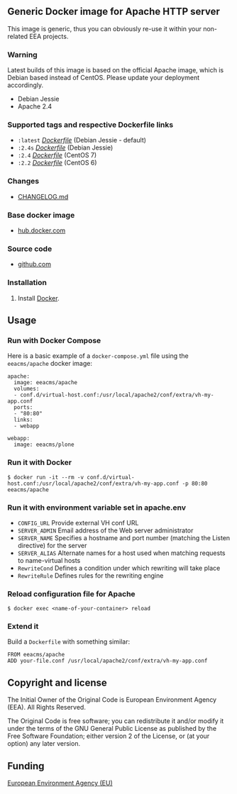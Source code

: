 ## Generic Docker image for Apache HTTP server

This image is generic, thus you can obviously re-use it within
your non-related EEA projects.

### Warning

Latest builds of this image is based on the official Apache image, which is Debian
based instead of CentOS. Please update your deployment accordingly.

 - Debian Jessie
 - Apache 2.4

### Supported tags and respective Dockerfile links

  - `:latest` [*Dockerfile*](https://github.com/eea/eea.docker.apache/blob/master/Dockerfile) (Debian Jessie - default)
  - `:2.4s` [*Dockerfile*](https://github.com/eea/eea.docker.apache/blob/2.4s/Dockerfile) (Debian Jessie)
  - `:2.4` [*Dockerfile*](https://github.com/eea/eea.docker.apache/blob/2.4/Dockerfile) (CentOS 7)
  - `:2.2` [*Dockerfile*](https://github.com/eea/eea.docker.apache/blob/2.2/Dockerfile) (CentOS 6)

### Changes

 - [CHANGELOG.md](https://github.com/eea/eea.docker.apache/blob/master/CHANGELOG.md)

### Base docker image

 - [hub.docker.com](https://registry.hub.docker.com/u/eeacms/apache)


### Source code

  - [github.com](http://github.com/eea/eea.docker.apache)


### Installation

1. Install [Docker](https://www.docker.com/).

## Usage


### Run with Docker Compose

Here is a basic example of a `docker-compose.yml` file using the `eeacms/apache` docker image:

    apache:
      image: eeacms/apache
      volumes:
      - conf.d/virtual-host.conf:/usr/local/apache2/conf/extra/vh-my-app.conf
      ports:
      - "80:80"
      links:
      - webapp

    webapp:
      image: eeacms/plone

### Run it with Docker

    $ docker run -it --rm -v conf.d/virtual-host.conf:/usr/local/apache2/conf/extra/vh-my-app.conf -p 80:80 eeacms/apache


### Run it with environment variable set in apache.env

* `CONFIG_URL` Provide external VH conf URL
* `SERVER_ADMIN` Email address of the Web server administrator
* `SERVER_NAME` Specifies a hostname and port number (matching the Listen directive) for the server
* `SERVER_ALIAS` Alternate names for a host used when matching requests to name-virtual hosts
* `RewriteCond` Defines a condition under which rewriting will take place
* `RewriteRule` Defines rules for the rewriting engine


### Reload configuration file for Apache

    $ docker exec <name-of-your-container> reload


### Extend it

Build a `Dockerfile` with something similar:

    FROM eeacms/apache
    ADD your-file.conf /usr/local/apache2/conf/extra/vh-my-app.conf


## Copyright and license

The Initial Owner of the Original Code is European Environment Agency (EEA).
All Rights Reserved.

The Original Code is free software;
you can redistribute it and/or modify it under the terms of the GNU
General Public License as published by the Free Software Foundation;
either version 2 of the License, or (at your option) any later
version.


## Funding

[European Environment Agency (EU)](http://eea.europa.eu)
